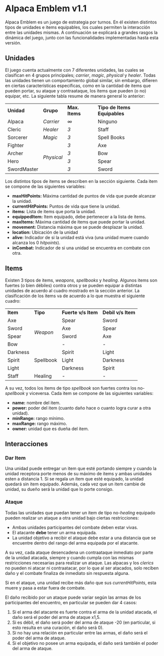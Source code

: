 # Alpaca Emblem v1.1

Alpaca Emblem es un juego de estrategia por turnos. En él existen distintos tipos de unidades e items equipables, los cuales permiten la interacción entre las unidades mismas. A continuación se explicará a grandes rasgos la dinámica del juego, junto con las funcionalidades implementadas hasta esta versión.

## Unidades
El juego cuenta actualmente con 7 diferentes unidades, las cuales se clasifican en 4 grupos principales; *carrier*, *magic*, *physical* y *healer*. Todas las unidades tienen un comportamiento global similar, sin embargo, difieren en ciertas características específicas, como en la cantidad de items que pueden portar, su ataque y contraataque, los items que pueden (o no) equipar, etc. La siguiente tabla resume de manera general lo anterior:

<table>
  <tr>
    <td><b> Unidad </b></td>
    <td><b> Grupo </b></td>
    <td><b> Max. Items </b></td>
    <td><b> Tipo de Items Equipables </b></td>
  </tr>
  
  <tr>
    <td> Alpaca </td>
    <td><i> Carrier </i></td>
    <td><i> ∞ </i></td>
    <td> Ninguno </td>
  </tr>
  
  <tr>
    <td> Cleric </td>
    <td><i> Healer </i></td>
    <td><i> 3 </i></td>
    <td> Staff </td>
  </tr>
  
  <tr>
    <td> Sorcerer </td>
    <td><i> Magic </i></td>
    <td><i> 3 </i></td>
    <td> Spell Books </td>
  </tr>
  
  <tr>
    <td> Fighter </td>
    <td rowspan="4" ><i> Physical </i></td>
    <td><i> 3 </i></td>
    <td> Axe </td>
  </tr>
  
  <tr>
    <td> Archer </td>
    <td><i> 3 </i></td>
    <td> Bow </td>
  </tr>
  
  <tr>
    <td> Hero </td>
    <td><i> 3 </i></td>
    <td> Spear </td>
  </tr>
  
  <tr>
    <td> SwordMaster </td>
    <td><i> 3 </i></td>
    <td> Sword </td>
  </tr>
  
</table>

Los distintos tipos de items se describen en la sección siguiente.
Cada item se compone de las siguientes variables:
- **maxHitPoints:** Máxima cantidad de puntos de vida que puede alcanzar la unidad.
- **currentHitPoints:** Puntos de vida que tiene la unidad.
- **items:** Lista de items que porta la unidad.
- **equippedItem:** Item equipado, debe pertenecer a la lista de items.
- **maxItems:** Máxima cantidad de items que puede portar la unidad.
- **movement:** Distancia máxima que se puede desplazar la unidad.
- **location:** Ubicación de la unidad
- **alive:** Indicador de si la unidad está viva (una unidad muere cuando alcanza los 0 *hitpoints*).
- **inCombat:** Indicador de si una unidad se encuentra en combate con otra.

## Items
Existen 3 tipos de items, *weapons*, *spellbooks* y *healing*. Algunos items son fuertes (o bien débiles) contra otros y se pueden equipar a distintas unidades de acuerdo al cuadro mostrado en la sección anterior. La clasificación de los items va de acuerdo a lo que muestra el siguiente cuadro:

<table>
  <tr>
    <td><b> Item </b></td>
    <td><b> Tipo </b></td>
    <td><b> Fuerte v/s Item </b></td>
    <td><b> Debil v/s Item </b></td>
  </tr>
  
  <tr>
    <td> Axe </td>
    <td rowspan="4"><i> Weapon </i></td>
    <td> Spear </td>
    <td> Sword </td>
  </tr>
  
  <tr>
    <td> Sword </td>
    <td> Axe </td>
    <td> Spear </td>
  </tr>
  
  <tr>
    <td> Spear </td>
    <td> Sword </td>
    <td> Axe </td>
  </tr>
  
  <tr>
    <td> Bow </td>
    <td> - </td>
    <td> - </td>
  </tr>
  
  <tr>
    <td> Darkness </td>
    <td rowspan="3"> Spellbook </td>
    <td> Spirit </td>
    <td> Light </td>
  </tr>
  
  <tr>
    <td> Spirit </td>
    <td> Light </td>
    <td> Darkness </td>
  </tr>
  
  <tr>
    <td> Light </td>
    <td> Darkness </td>
    <td> Spirit </td>
  </tr>
  
  <tr>
    <td> Staff </td>
    <td> Healing </td>
    <td> - </td>
    <td> - </td>
  </tr>
  
</table>

A su vez, todos los items de tipo *spellbook* son fuertes contra los no-*spellbook* y viceversa. 
Cada item se compone de las siguientes variables:

- **name:** nombre del item.
- **power:** poder del item (cuanto daño hace o cuanto logra curar a otra unidad).
- **minRange:** rango mínimo.
- **maxRange:** rango máximo.
- **owner:** unidad que es dueña del item.

## Interacciones

### Dar Item
Una unidad puede entregar un item que esté portando siempre y cuando la unidad receptora porte menos de su máximo de items y ambas unidades esten a distancia 1. Si se regala un ítem que esté equipado, la unidad quedará sin item equipado. Además, cada vez que un item cambie de unidad, su dueño será la unidad que lo porte consigo.

### Ataque
Todas las unidades que puedan tener un item de tipo no-*healing* equipado pueden realizar un ataque a otra unidad bajo ciertas restricciones:
- Ambas unidades participantes del combate deben estar vivas.
- El atacante **debe** tener un arma equipada.
- La unidad objetivo a recibir el ataque debe estar a una distancia que se encuentre dentro del rango del arma equipada por el atacante.

A su vez, cada ataque desencadena un contraataque inmediato por parte de la unidad atacada, siempre y cuando cumpla con las mismas restricciones necesarias para realizar un ataque. Las alpacas y los *clerics* no pueden ni atacar ni contraatacar, por lo que al ser atacados, solo reciben daño y el combate finaliza de inmediato sin respuesta alguna.

Si en el ataque, una unidad recibe más daño que sus *currentHitPoints*, esta muere y pasa a estar fuera de combate.

El daño recibido por un ataque puede variar según las armas de los participantes del encuentro, en particular se pueden dar 4 casos:
1. Si el arma del atacante es fuerte contra el arma de la unidad atacada, el daño será el poder del arma de ataque x1,5.
2. Si es débil, el daño será poder del arma de ataque -20 (en particular, si esto resulta en una curación, el daño será 0).
3. Si no hay una relación en particular entre las armas, el daño será el poder del arma de ataque.
4. Si el objetivo no posee un arma equipada, el daño será también el poder del arma de ataque.
